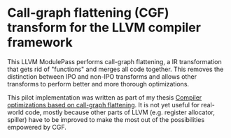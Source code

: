 # Call-graph flattening (CGF) transform for the LLVM compiler framework

This LLVM ModulePass performs call-graph flattening, a IR transformation that gets rid of "functions" and merges all code together. This removes the distinction between IPO and non-IPO transforms and allows other transforms to perform better and more thorough optimizations.

This pilot implementation was written as part of my thesis [Compiler optimizations based on call-graph flattening](http://cafxx.strayorange.com/app/cv/addendum/thesis/ferraris_compiler_optimizations_call_graph_flattening.pdf). It is not yet useful for real-world code, mostly because other parts of LLVM (e.g. register allocator, spiller) have to be improved to make the most out of the possibilities empowered by CGF.


